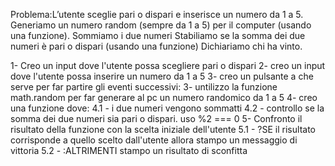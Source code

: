 Problema:L’utente sceglie pari o dispari e inserisce un numero da 1 a 5. Generiamo un numero random (sempre da 1 a 5) per il computer (usando una funzione). Sommiamo i due numeri Stabiliamo se la somma dei due numeri è pari o dispari (usando una funzione) Dichiariamo chi ha vinto.


1- Creo un input dove l'utente possa scegliere pari o dispari
2- creo un input dove l'utente possa inserire un numero da 1 a 5
3- creo un pulsante a che serve per far partire gli eventi successivi:
3- untilizzo la funzione math.random per far generare al pc un numero randomico da 1 a 5
4- creo una funzione dove:
 4.1 - i due numeri vengono sommatti
 4.2 - controllo se la somma dei due numeri sia pari o dispari. uso %2 === 0
5- Confronto il risultato della funzione con la scelta iniziale dell'utente
    5.1 - ?SE il risultato corrisponde a quello scelto dall'utente allora stampo un messaggio di vittoria
    5.2 - :ALTRIMENTI stampo un risultato di sconfitta